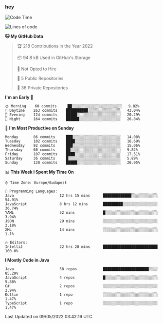 ### hey

<!--START_SECTION:waka-->
![Code Time](http://img.shields.io/badge/Code%20Time-743%20hrs%2057%20mins-blue)

![Lines of code](https://img.shields.io/badge/From%20Hello%20World%20I%27ve%20Written-495%20Thousand%20lines%20of%20code-blue)

**🐱 My GitHub Data** 

> 🏆 218 Contributions in the Year 2022
 > 
> 📦 94.8 kB Used in GitHub's Storage 
 > 
> 🚫 Not Opted to Hire
 > 
> 📜 5 Public Repositories 
 > 
> 🔑 36 Private Repositories  
 > 
**I'm an Early 🐤** 

```text
🌞 Morning    60 commits     ██░░░░░░░░░░░░░░░░░░░░░░░   9.82% 
🌆 Daytime    263 commits    ██████████░░░░░░░░░░░░░░░   43.04% 
🌃 Evening    124 commits    █████░░░░░░░░░░░░░░░░░░░░   20.29% 
🌙 Night      164 commits    ██████░░░░░░░░░░░░░░░░░░░   26.84%

```
📅 **I'm Most Productive on Sunday** 

```text
Monday       86 commits     ███░░░░░░░░░░░░░░░░░░░░░░   14.08% 
Tuesday      102 commits    ████░░░░░░░░░░░░░░░░░░░░░   16.69% 
Wednesday    92 commits     ███░░░░░░░░░░░░░░░░░░░░░░   15.06% 
Thursday     60 commits     ██░░░░░░░░░░░░░░░░░░░░░░░   9.82% 
Friday       107 commits    ████░░░░░░░░░░░░░░░░░░░░░   17.51% 
Saturday     36 commits     █░░░░░░░░░░░░░░░░░░░░░░░░   5.89% 
Sunday       128 commits    █████░░░░░░░░░░░░░░░░░░░░   20.95%

```


📊 **This Week I Spent My Time On** 

```text
⌚︎ Time Zone: Europe/Budapest

💬 Programming Languages: 
Java                     12 hrs 15 mins      █████████████░░░░░░░░░░░░   54.91% 
JavaScript               8 hrs 12 mins       █████████░░░░░░░░░░░░░░░░   36.74% 
YAML                     52 mins             █░░░░░░░░░░░░░░░░░░░░░░░░   3.94% 
JSON                     29 mins             ░░░░░░░░░░░░░░░░░░░░░░░░░   2.18% 
XML                      14 mins             ░░░░░░░░░░░░░░░░░░░░░░░░░   1.1%

🔥 Editors: 
IntelliJ                 22 hrs 20 mins      █████████████████████████   100.0%

```

**I Mostly Code in Java** 

```text
Java                     58 repos            █████████████████████░░░░   85.29% 
JavaScript               4 repos             █░░░░░░░░░░░░░░░░░░░░░░░░   5.88% 
C#                       2 repos             ░░░░░░░░░░░░░░░░░░░░░░░░░   2.94% 
Kotlin                   1 repo              ░░░░░░░░░░░░░░░░░░░░░░░░░   1.47% 
TypeScript               1 repo              ░░░░░░░░░░░░░░░░░░░░░░░░░   1.47%

```



 Last Updated on 09/05/2022 03:42:16 UTC
<!--END_SECTION:waka-->
